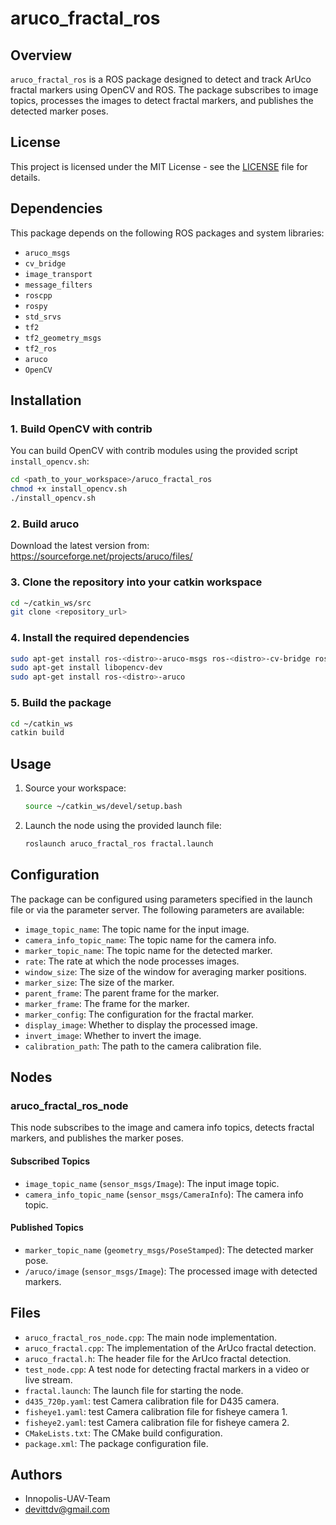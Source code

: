 # aruco_fractal_ros

## Overview
`aruco_fractal_ros` is a ROS package designed to detect and track ArUco fractal markers using OpenCV and ROS. The package subscribes to image topics, processes the images to detect fractal markers, and publishes the detected marker poses.

## License
This project is licensed under the MIT License - see the [LICENSE](LICENSE) file for details.

## Dependencies
This package depends on the following ROS packages and system libraries:
- `aruco_msgs`
- `cv_bridge`
- `image_transport`
- `message_filters`
- `roscpp`
- `rospy`
- `std_srvs`
- `tf2`
- `tf2_geometry_msgs`
- `tf2_ros`
- `aruco`
- `OpenCV`

## Installation
### 1. Build OpenCV with contrib
You can build OpenCV with contrib modules using the provided script `install_opencv.sh`:
```sh
cd <path_to_your_workspace>/aruco_fractal_ros
chmod +x install_opencv.sh
./install_opencv.sh
```

### 2. Build aruco
Download the latest version from: https://sourceforge.net/projects/aruco/files/

### 3. Clone the repository into your catkin workspace
```sh
cd ~/catkin_ws/src
git clone <repository_url>
```

### 4. Install the required dependencies
```sh
sudo apt-get install ros-<distro>-aruco-msgs ros-<distro>-cv-bridge ros-<distro>-image-transport ros-<distro>-message-filters ros-<distro>-roscpp ros-<distro>-rospy ros-<distro>-std-srvs ros-<distro>-tf2 ros-<distro>-tf2-geometry-msgs ros-<distro>-tf2-ros
sudo apt-get install libopencv-dev
sudo apt-get install ros-<distro>-aruco
```

### 5. Build the package
```sh
cd ~/catkin_ws
catkin build
```

## Usage
1. Source your workspace:
    ```sh
    source ~/catkin_ws/devel/setup.bash
    ```
2. Launch the node using the provided launch file:
    ```sh
    roslaunch aruco_fractal_ros fractal.launch
    ```

## Configuration
The package can be configured using parameters specified in the launch file or via the parameter server. The following parameters are available:
- `image_topic_name`: The topic name for the input image.
- `camera_info_topic_name`: The topic name for the camera info.
- `marker_topic_name`: The topic name for the detected marker.
- `rate`: The rate at which the node processes images.
- `window_size`: The size of the window for averaging marker positions.
- `marker_size`: The size of the marker.
- `parent_frame`: The parent frame for the marker.
- `marker_frame`: The frame for the marker.
- `marker_config`: The configuration for the fractal marker.
- `display_image`: Whether to display the processed image.
- `invert_image`: Whether to invert the image.
- `calibration_path`: The path to the camera calibration file.

## Nodes
### aruco_fractal_ros_node
This node subscribes to the image and camera info topics, detects fractal markers, and publishes the marker poses.

#### Subscribed Topics
- `image_topic_name` (`sensor_msgs/Image`): The input image topic.
- `camera_info_topic_name` (`sensor_msgs/CameraInfo`): The camera info topic.

#### Published Topics
- `marker_topic_name` (`geometry_msgs/PoseStamped`): The detected marker pose.
- `/aruco/image` (`sensor_msgs/Image`): The processed image with detected markers.

## Files
- `aruco_fractal_ros_node.cpp`: The main node implementation.
- `aruco_fractal.cpp`: The implementation of the ArUco fractal detection.
- `aruco_fractal.h`: The header file for the ArUco fractal detection.
- `test_node.cpp`: A test node for detecting fractal markers in a video or live stream.
- `fractal.launch`: The launch file for starting the node.
- `d435_720p.yaml`: test Camera calibration file for D435 camera.
- `fisheye1.yaml`: test Camera calibration file for fisheye camera 1.
- `fisheye2.yaml`: test Camera calibration file for fisheye camera 2.
- `CMakeLists.txt`: The CMake build configuration.
- `package.xml`: The package configuration file.

## Authors
- Innopolis-UAV-Team
- devittdv@gmail.com